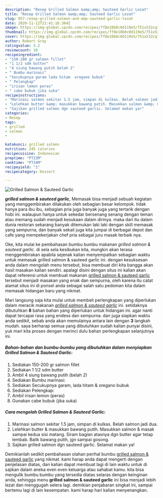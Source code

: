 ```yaml
---
description: "Resep Grilled Salmon &amp;amp; Sauteed Garlic Lezat"
title: "Resep Grilled Salmon &amp;amp; Sauteed Garlic Lezat"
slug: 957-resep-grilled-salmon-and-amp-sauteed-garlic-lezat
date: 2020-11-12T22:41:10.364Z
image: https://img-global.cpcdn.com/recipes/ff8e18b8c0d119e5/751x532cq70/grilled-salmon-sauteed-garlic-foto-resep-utama.jpg
thumbnail: https://img-global.cpcdn.com/recipes/ff8e18b8c0d119e5/751x532cq70/grilled-salmon-sauteed-garlic-foto-resep-utama.jpg
cover: https://img-global.cpcdn.com/recipes/ff8e18b8c0d119e5/751x532cq70/grilled-salmon-sauteed-garlic-foto-resep-utama.jpg
author: Robert Gray
ratingvalue: 3.2
reviewcount: 10
recipeingredient:
- "150-200 gr salmon fillet"
- "1 1/2 sdm butter"
- "4 siung bawang putih belah 2"
- " Bumbu marinasi"
- "Secukupnya garam lada hitam  oregano bubuk"
- " Pelengkap"
- "irisan lemon peras"
- " cabe bubuk jika suka"
recipeinstructions:
- "Marinasi salmon sekitar 1.5 jam, simpan di kulkas. Belah salmon jadi dua."
- "Lelehkan butter &amp; masukkan bawang putih. Masukkan salmon &amp; masak sampai kedua sisi matang. Siram bagian atasnya dgn butter agar tetap lembab. Balik bawang putih, jgn sampai gosong."
- "Sajikan grilled salmon dgn sauteed garlic. Selamat makan ya!"
categories:
- Resep
tags:
- grilled
- salmon
- 

katakunci: grilled salmon  
nutrition: 245 calories
recipecuisine: Indonesian
preptime: "PT23M"
cooktime: "PT34M"
recipeyield: "1"
recipecategory: Dessert

---
```



![Grilled Salmon &amp; Sauteed Garlic](https://img-global.cpcdn.com/recipes/ff8e18b8c0d119e5/751x532cq70/grilled-salmon-sauteed-garlic-foto-resep-utama.jpg)

<b><i>grilled salmon &amp; sauteed garlic</i></b>, Memasak bisa menjadi sebuah kegiatan yang menggembirakan dilakukan oleh sebagian besar kelompok. tidak hanya para ibu ibu, sebagian pria juga banyak juga yang tertarik dengan hobi ini. walaupun hanya untuk sekedar bersenang senang dengan teman atau memang sudah menjadi kesukaan dalam dirinya. maka dari itu dalam dunia restoran sekarang banyak ditemukan laki laki dengan skill memasak yang sempurna, dan banyak sekali juga kita jumpai di berbagai depot dan cafe yang mempekerjakan chef pria sebagai juru masak terbaik nya.

Oke, kita mulai ke pembahasan bumbu bumbu makanan <i>grilled salmon &amp; sauteed garlic</i>. di sela sela kesibukan kita, mungkin akan terasa menggembirakan apabila sejenak kalian menyempatkan sebagian waktu untuk memasak grilled salmon &amp; sauteed garlic ini. dengan kesuksesan anda dalam mengolah menu tersebut, bisa membuat diri kita bangga akan hasil masakan kalian sendiri. apalagi disini dengan situs ini kalian akan dapat referensi untuk membuat makanan <u>grilled salmon &amp; sauteed garlic</u> tersebut menjadi masakan yang enak dan sempurna, oleh karena itu catat alamat situs ini di ponsel anda sebagai salah satu pedoman kita dalam memasak hidangan baru yang nikmat.




Mari langsung saja kita mulai untuk membeli perlengkapan yang diperlukan dalam meracik makanan <u><i>grilled salmon &amp; sauteed garlic</i></u> ini. setidaknya dibutuhkan <b>8</b> bahan bahan yang diperlukan untuk hidangan ini. agar nanti dapat tercapai rasa yang endess dan sempurna. dan juga siapkan waktu anda sedikit, sebab anda akan memulainya antara lain dengan <b>3</b> langkah mudah. saya berharap semua yang dibutuhkan sudah kalian punyai disini, yuk mari kita proses dengan merinci dulu bahan perlengkapan selanjutnya ini.

<!--inarticleads1-->

##### Bahan-bahan dan bumbu-bumbu yang dibutuhkan dalam menyiapkan Grilled Salmon &amp; Sauteed Garlic:

1. Sediakan 150-200 gr salmon fillet
1. Sediakan 1 1/2 sdm butter
1. Ambil 4 siung bawang putih (belah 2)
1. Sediakan  Bumbu marinasi:
1. Sediakan Secukupnya garam, lada hitam &amp; oregano bubuk
1. Sediakan  Pelengkap:
1. Ambil irisan lemon (peras)
1. Gunakan  cabe bubuk (jika suka)




<!--inarticleads2-->

##### Cara mengolah Grilled Salmon &amp; Sauteed Garlic:

1. Marinasi salmon sekitar 1.5 jam, simpan di kulkas. Belah salmon jadi dua.
1. Lelehkan butter &amp; masukkan bawang putih. Masukkan salmon &amp; masak sampai kedua sisi matang. Siram bagian atasnya dgn butter agar tetap lembab. Balik bawang putih, jgn sampai gosong.
1. Sajikan grilled salmon dgn sauteed garlic. Selamat makan ya!




Demikianlah sedikit pembahasan olahan perihal bumbu <u>grilled salmon &amp; sauteed garlic</u> yang nikmat. kami harap anda dapat mengerti dengan penjelasan diatas, dan kalian dapat membuat lagi di lain waktu untuk di sajikan dalam aneka even even keluarga atau sahabat kamu. kita bisa mengulik bumbu bumbu yang tersedia diatas selaras dengan keinginan anda, sehingga menu <b>grilled salmon &amp; sauteed garlic</b> ini bisa menjadi lebih lezat dan menggugah selera lagi. demikian penjabaran singkat ini, sampai bertemu lagi di lain kesempatan. kami harap hari kalian menyenangkan.
